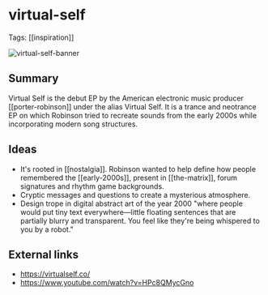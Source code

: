 # virtual-self
Tags: [[inspiration]]

![virtual-self-banner](https://virtualself.co/assets/meta/cover.jpg)

## Summary
Virtual Self is the debut EP by the American electronic music producer [[porter-robinson]] under the alias Virtual Self. It is a trance and neotrance EP on which Robinson tried to recreate sounds from the early 2000s while incorporating modern song structures.

## Ideas
- It's rooted in [[nostalgia]]. Robinson wanted to help define how people remembered the [[early-2000s]], present in [[the-matrix]], forum signatures and rhythm game backgrounds.
- Cryptic messages and questions to create a mysterious atmosphere.
- Design trope in digital abstract art of the year 2000 "where people would put tiny text everywhere—little floating sentences that are partially blurry and transparent. You feel like they're being whispered to you by a robot."

## External links
- https://virtualself.co/
- https://www.youtube.com/watch?v=HPc8QMycGno